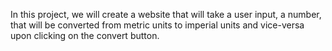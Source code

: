 In this project, we will create a website that will take a user input, a number, that will be converted from metric units to imperial units and vice-versa upon clicking on the convert button.

